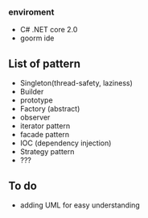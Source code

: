 ### enviroment

* C# .NET core 2.0
* goorm ide

## List of pattern

* Singleton(thread-safety, laziness)
* Builder
* prototype
* Factory (abstract)
* observer 
* iterator pattern
* facade pattern
* IOC (dependency injection)
* Strategy pattern
* ???


## To do

* adding UML for easy understanding
